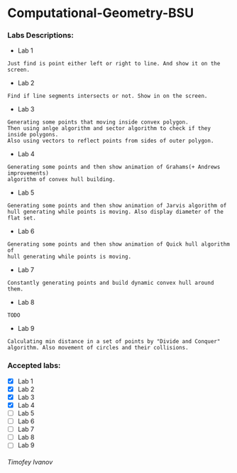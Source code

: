 # Computational-Geometry-BSU
### Labs Descriptions:
- Lab 1
```
Just find is point either left or right to line. And show it on the screen.
```

- Lab 2
```
Find if line segments intersects or not. Show in on the screen.
```

- Lab 3
```
Generating some points that moving inside convex polygon. 
Then using anlge algorithm and sector algorithm to check if they inside polygons.
Also using vectors to reflect points from sides of outer polygon.
```
- Lab 4
```
Generating some points and then show animation of Grahams(+ Andrews improvements)
algorithm of convex hull building.
```
- Lab 5
```
Generating some points and then show animation of Jarvis algorithm of
hull generating while points is moving. Also display diameter of the flat set.
```
- Lab 6
```
Generating some points and then show animation of Quick hull algorithm of
hull generating while points is moving.
```
- Lab 7
```
Constantly generating points and build dynamic convex hull around them.
```
- Lab 8
```
TODO
```
- Lab 9
```
Calculating min distance in a set of points by "Divide and Conquer" 
algorithm. Also movement of circles and their collisions.
```

### Accepted labs:
- [x] Lab 1
- [x] Lab 2
- [x] Lab 3
- [x] Lab 4
- [ ] Lab 5
- [ ] Lab 6
- [ ] Lab 7
- [ ] Lab 8
- [ ] Lab 9

###### Timofey Ivanov
